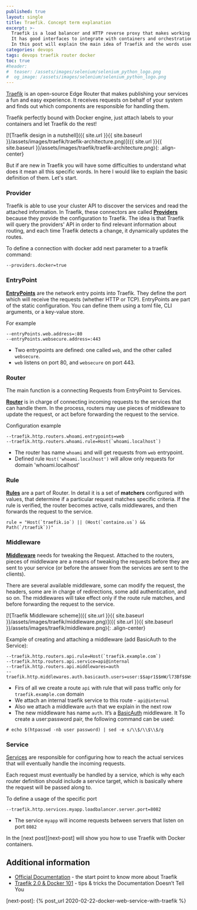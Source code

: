 ```yaml
---
published: true
layout: single
title: Traefik. Concept term explanation
excerpt: >-
  Traefik is a load balancer and HTTP reverse proxy that makes working with microservices.
  It has good interfaces to integrate with containers and orchestration engine.
  In this post will explain the main idea of Traefik and the words used to configure.
categories: devops
tags: devops traefik router docker
toc: true
#header:
#  teaser: /assets/images/selenium/selenium_python_logo.png
#  og_image: /assets/images/selenium/selenium_python_logo.png
---
```


[Traefik][traefik] is an open-source Edge Router that makes publishing your services a fun and easy experience.
It receives requests on behalf of your system and finds out which components are responsible for handling them.

Traefik perfectly bound with Docker engine, just attach labels to your containers and let Traefik do the rest!

[![Traefik design in a nutshell]({{ site.url }}{{ site.baseurl }}/assets/images/traefik/traefik-architecture.png)]({{ site.url }}{{ site.baseurl }}/assets/images/traefik/traefik-architecture.png){: .align-center}


But if are new in Traefik you will have some difficulties to understand what does it mean all this specific words.
In here I would like to explain the basic definition of them. Let's start.

### Provider

Traefik is able to use your cluster API to discover the services and read the attached information.
In Traefik, these connectors are called [**Providers**][providers] because they provide the configuration to Traefik.
The idea is that Traefik will query the providers' API in order to find relevant information about routing, and each time Traefik detects a change, it dynamically updates the routes.

To define a connection with docker add next parameter to a traefik command:
```
--providers.docker=true
```

### EntryPoint

[**EntryPoints**][entrypoint] are the network entry points into Traefik.
They define the port which will receive the requests (whether HTTP or TCP).
EntryPoints are part of the static configuration.
You can define them using a toml file, CLI arguments, or a key-value store.

For example
```
--entryPoints.web.address=:80
--entryPoints.websecure.address=:443
```
* Two entrypoints are defined: one called `web`, and the other called `websecure`.
* `web` listens on port 80, and `websecure` on port 443.

### Router

The main function is a connecting Requests from EntryPoint to Services.

[**Router**][router] is in charge of connecting incoming requests to the services that can handle them.
In the process, routers may use pieces of middleware to update the request, or act before forwarding the request to the service.

Configuration example
```
--traefik.http.routers.whoami.entrypoints=web
--traefik.http.routers.whoami.rule=Host(`whoami.localhost`)
```
* The router has name `whoami` and will get requests from `web` entrypoint.
* Defined rule `Host('whoami.localhost')` will allow only requests for domain 'whoami.localhost'

### Rule
[**Rules**][rule] are a part of Router. In detail it is a set of **matchers** configured with values,
that determine if a particular request matches specific criteria.
If the rule is verified, the router becomes active, calls middlewares, and then forwards the request to the service.

```
rule = "Host(`traefik.io`) || (Host(`containo.us`) && Path(`/traefik`))"
```

### Middleware

[**Middleware**][middleware] needs for tweaking the Request.
Attached to the routers, pieces of middleware are a means of tweaking the requests before they are sent to your service
(or before the answer from the services are sent to the clients).

There are several available middleware, some can modify the request, the headers, some are in charge of redirections,
some add authentication, and so on. The middlewares will take effect only if the route rule matches,
and before forwarding the request to the service.

[![Traefik Middleware scheme]({{ site.url }}{{ site.baseurl }}/assets/images/traefik/middleware.png)]({{ site.url }}{{ site.baseurl }}/assets/images/traefik/middleware.png){: .align-center}

Example of creating and attaching a middleware (add BasicAuth to the Service):
```
--traefik.http.routers.api.rule=Host(`traefik.example.com`)
--traefik.http.routers.api.service=api@internal
--traefik.http.routers.api.middlewares=auth
--traefik.http.middlewares.auth.basicauth.users=user:$$apr1$$mW/l73Bf$$Wsprk23sa5.QbLdY3sak7hf0"
```
* Firs of all we create a route `api` with rule that will pass traffic only for `traefik.example.com` domain
* We attach an internal traefik service to this route - `api@internal`
* Also we attach a middleware `auth` that we explain in the next row
* The new middleware has name `auth`. It’s a [BasicAuth](https://docs.traefik.io/middlewares/basicauth/) middleware. It
To create a user:password pair, the following command can be used:
```
# echo $(htpasswd -nb user password) | sed -e s/\\$/\\$\\$/g
```

### Service

[Services][service] are responsible for configuring how to reach the actual services that will eventually handle the incoming requests.

Each request must eventually be handled by a service, which is why each router definition should include a service target,
which is basically where the request will be passed along to.

To define a usage of the specific port
```
--traefik.http.services.myapp.loadbalancer.server.port=8082
```
* The service `myapp` will income requests between servers that listen on port `8082`

In the [next post][next-post] will show you how to use Traefik with Docker containers.


## Additional information

* [Official Documentation](https://docs.traefik.io/) - the start point to know more about Traefik
* [Traefik 2.0 & Docker 101](https://containo.us/blog/traefik-2-0-docker-101-fc2893944b9d/) - tips & tricks the Documentation Doesn’t Tell You


[traefik]: https://docs.traefik.io/
[providers]: https://docs.traefik.io/providers/overview/
[entrypoint]: https://docs.traefik.io/routing/entrypoints/
[router]: https://docs.traefik.io/routing/routers/
[rule]: https://docs.traefik.io/routing/routers/#rule
[service]: https://docs.traefik.io/routing/services/
[middleware]: https://docs.traefik.io/middlewares/overview/
[next-post]: {% post_url 2020-02-22-docker-web-service-with-traefik %}
